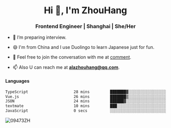 <h1 align="center">Hi 👋, I'm ZhouHang</h1>

<h3 align="center">Frontend Engineer | Shanghai | She/Her</h3>

- 🤔 I’m preparing interview.
  
- 😄 I'm from China and I use Duolingo to learn Japanese just for fun.
  
- 🐨 Feel free to join the conversation with me at [comment](https://github.com/09473ZH/comment/discussions).

- 📫 Also U can reach me at **alazhouhang@qq.com**.


<h4 align="left">Languages</h4>
<!--START_SECTION:waka-->

```txt
TypeScript                    28 mins         ███████▓░░░░░░░░░░░░░░░░░   30.85 %
Vue.js                        26 mins         ███████▒░░░░░░░░░░░░░░░░░   29.40 %
JSON                          24 mins         ██████▓░░░░░░░░░░░░░░░░░░   26.83 %
textmate                      10 mins         ███░░░░░░░░░░░░░░░░░░░░░░   11.51 %
JavaScript                    0 secs          ░░░░░░░░░░░░░░░░░░░░░░░░░   00.47 %
```

<!--END_SECTION:waka-->

<p align="left"> <img src=https://github-readme-stats.vercel.app/api?username=09473ZH&show_icons=true alt=09473ZH /> </p>
